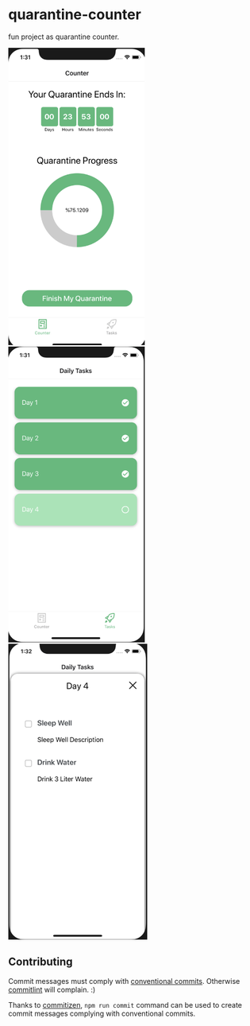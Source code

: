 # quarantine-counter
fun project as quarantine counter.

<p float="left">
<img src="https://raw.githubusercontent.com/barhantas/quarantine-counter/master/screenshots/Screen%20Shot%202020-04-05%20at%2001.31.20.png" width="275"/>
<img src="https://raw.githubusercontent.com/barhantas/quarantine-counter/master/screenshots/Screen%20Shot%202020-04-05%20at%2001.31.53.png" width="275"/>
<img src="https://raw.githubusercontent.com/barhantas/quarantine-counter/master/screenshots/Screen%20Shot%202020-04-05%20at%2001.32.03.png" width="280"/>
</p>

## Contributing

Commit messages must comply with [conventional commits](https://www.conventionalcommits.org). Otherwise [commitlint](https://github.com/conventional-changelog/commitlint) will complain. :)

Thanks to [commitizen](https://github.com/commitizen), `npm run commit` command can be used to create commit messages complying with conventional commits.
